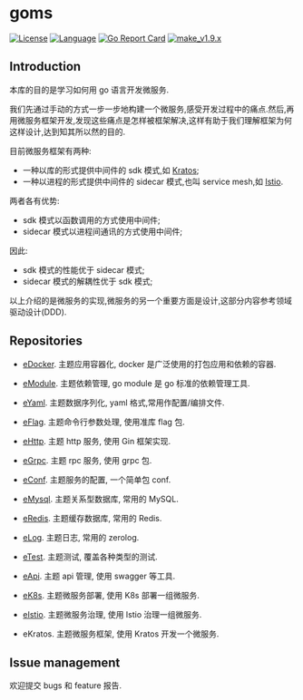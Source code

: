 # goms  

[![License](http://img.shields.io/badge/license-mit-blue.svg?style=flat-square)](https://raw.githubusercontent.com/labstack/echo/release-v1.9.x/LICENSE) [![Language](https://img.shields.io/badge/language-go-blue.svg)](https://golang.org/) [![Go Report Card](https://goreportcard.com/badge/github.com/fuwensun/goms)](https://goreportcard.com/report/github.com/fuwensun/goms) [![make_v1.9.x](https://github.com/fuwensun/goms/workflows/make_v1.9.x/badge.svg)](https://github.com/fuwensun/goms/actions?query=workflow%3Amake_v1.9.x)

## Introduction

本库的目的是学习如何用 go 语言开发微服务.

我们先通过手动的方式一步一步地构建一个微服务,感受开发过程中的痛点.然后,再用微服务框架开发,发现这些痛点是怎样被框架解决,这样有助于我们理解框架为何这样设计,达到知其所以然的目的.

目前微服务框架有两种:
- 一种以库的形式提供中间件的 sdk 模式,如 [Kratos][15];
- 一种以进程的形式提供中间件的 sidecar 模式,也叫 service mesh,如 [Istio][18].

两者各有优势:
- sdk 模式以函数调用的方式使用中间件;
- sidecar 模式以进程间通讯的方式使用中间件;

因此:
- sdk 模式的性能优于 sidecar 模式;
- sidecar 模式的解耦性优于 sdk 模式;

以上介绍的是微服务的实现,微服务的另一个重要方面是设计,这部分内容参考领域驱动设计(DDD).

## Repositories

- [eDocker][22].  主题应用容器化, docker 是广泛使用的打包应用和依赖的容器.

- [eModule][21].  主题依赖管理, go module 是 go 标准的依赖管理工具.

- [eYaml][23].  主题数据序列化, yaml 格式,常用作配置/编排文件.

- [eFlag][24].  主题命令行参数处理, 使用准库 flag 包.

- [eHttp][25].  主题 http 服务, 使用 Gin 框架实现.

- [eGrpc][26].  主题 rpc 服务, 使用 grpc 包.

- [eConf][27].  主题服务的配置, 一个简单包 conf.

- [eMysql][28].  主题关系型数据库, 常用的 MySQL.

- [eRedis][29].  主题缓存数据库, 常用的 Redis.

- [eLog][30].  主题日志, 常用的 zerolog.

- [eTest][31].  主题测试, 覆盖各种类型的测试.

- [eApi][32].  主题 api 管理, 使用 swagger 等工具.

- [eK8s][33].  主题微服务部署, 使用 K8s 部署一组微服务.

- [eIstio][34].  主题微服务治理, 使用 Istio 治理一组微服务.

- eKratos.  主题微服务框架, 使用 Kratos 开发一个微服务.

## Issue management

欢迎提交 bugs 和 feature 报告.

[15]:https://github.com/bilibili/kratos
[17]:https://github.com/kubernetes/kubernetes
[18]:https://github.com/istio/istio

[21]:https://github.com/fuwensun/goms/tree/release-v1.9.x/eModule
[22]:https://github.com/fuwensun/goms/tree/release-v1.9.x/eDocker
[23]:https://github.com/fuwensun/goms/tree/release-v1.9.x/eYaml
[24]:https://github.com/fuwensun/goms/tree/release-v1.9.x/eFlag
[25]:https://github.com/fuwensun/goms/tree/release-v1.9.x/eHttp
[26]:https://github.com/fuwensun/goms/tree/release-v1.9.x/eGrpc
[27]:https://github.com/fuwensun/goms/tree/release-v1.9.x/eConf
[28]:https://github.com/fuwensun/goms/tree/release-v1.9.x/eMysql
[29]:https://github.com/fuwensun/goms/tree/release-v1.9.x/eRedis
[30]:https://github.com/fuwensun/goms/tree/release-v1.9.x/eLog
[31]:https://github.com/fuwensun/goms/tree/release-v1.9.x/eTest
[32]:https://github.com/fuwensun/goms/tree/release-v1.9.x/eApi
[33]:https://github.com/fuwensun/goms/tree/release-v1.9.x/eK8s
[34]:https://github.com/fuwensun/goms/tree/release-v1.9.x/eIstio

